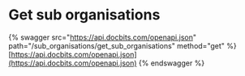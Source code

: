 # Get sub organisations

{% swagger src="https://api.docbits.com/openapi.json" path="/sub_organisations/get_sub_organisations" method="get" %}
[https://api.docbits.com/openapi.json](https://api.docbits.com/openapi.json)
{% endswagger %}
